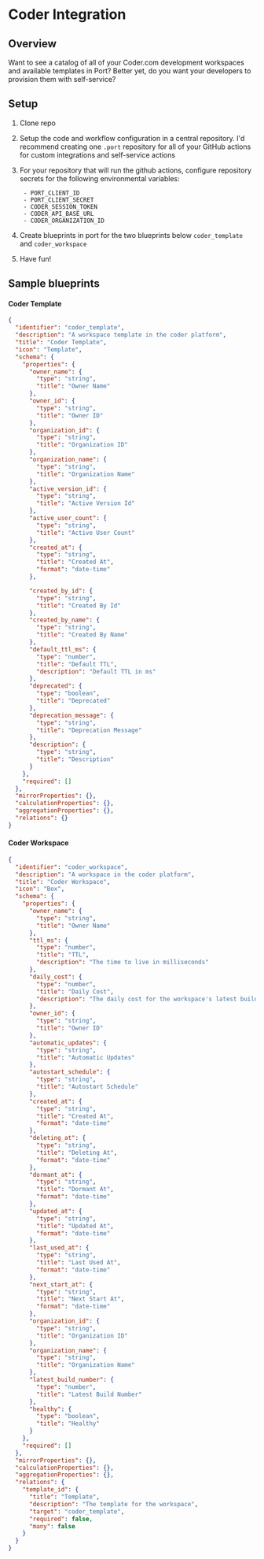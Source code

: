 # Coder Integration

## Overview

Want to see a catalog of all of your Coder.com development workspaces and available templates in Port?  Better yet, do you want your developers to provision them with self-service?

## Setup

1. Clone repo
1. Setup the code and workflow configuration in a central repository. I'd recommend creating one `.port` repository for all of your GitHub actions for custom integrations and self-service actions
1. For your repository that will run the github actions, configure repository secrets for the following environmental variables:

        - PORT_CLIENT_ID
        - PORT_CLIENT_SECRET
        - CODER_SESSION_TOKEN
        - CODER_API_BASE_URL
        - CODER_ORGANIZATION_ID
1. Create blueprints in port for the two blueprints below `coder_template` and `coder_workspace`
1. Have fun!


## Sample blueprints


#### Coder Template
```json
{
  "identifier": "coder_template",
  "description": "A workspace template in the coder platform",
  "title": "Coder Template",
  "icon": "Template",
  "schema": {
    "properties": {
      "owner_name": {
        "type": "string",
        "title": "Owner Name"
      },
      "owner_id": {
        "type": "string",
        "title": "Owner ID"
      },
      "organization_id": {
        "type": "string",
        "title": "Organization ID"
      },
      "organization_name": {
        "type": "string",
        "title": "Organization Name"
      },
      "active_version_id": {
        "type": "string",
        "title": "Active Version Id"
      },
      "active_user_count": {
        "type": "string",
        "title": "Active User Count"
      },
      "created_at": {
        "type": "string",
        "title": "Created At",
        "format": "date-time"
      },

      "created_by_id": {
        "type": "string",
        "title": "Created By Id"
      },
      "created_by_name": {
        "type": "string",
        "title": "Created By Name"
      },
      "default_ttl_ms": {
        "type": "number",
        "title": "Default TTL",
        "description": "Default TTL in ms"
      },
      "deprecated": {
        "type": "boolean",
        "title": "Deprecated"
      },
      "deprecation_message": {
        "type": "string",
        "title": "Deprecation Message"
      },
      "description": {
        "type": "string",
        "title": "Description"
      }
    },
    "required": []
  },
  "mirrorProperties": {},
  "calculationProperties": {},
  "aggregationProperties": {},
  "relations": {}
}
```

#### Coder Workspace

```json
{
  "identifier": "coder_workspace",
  "description": "A workspace in the coder platform",
  "title": "Coder Workspace",
  "icon": "Box",
  "schema": {
    "properties": {
      "owner_name": {
        "type": "string",
        "title": "Owner Name"
      },
      "ttl_ms": {
        "type": "number",
        "title": "TTL",
        "description": "The time to live in milliseconds"
      },
      "daily_cost": {
        "type": "number",
        "title": "Daily Cost",
        "description": "The daily cost for the workspace's latest build"
      },
      "owner_id": {
        "type": "string",
        "title": "Owner ID"
      },
      "automatic_updates": {
        "type": "string",
        "title": "Automatic Updates"
      },
      "autostart_schedule": {
        "type": "string",
        "title": "Autostart Schedule"
      },
      "created_at": {
        "type": "string",
        "title": "Created At",
        "format": "date-time"
      },
      "deleting_at": {
        "type": "string",
        "title": "Deleting At",
        "format": "date-time"
      },
      "dormant_at": {
        "type": "string",
        "title": "Dormant At",
        "format": "date-time"
      },
      "updated_at": {
        "type": "string",
        "title": "Updated At",
        "format": "date-time"
      },
      "last_used_at": {
        "type": "string",
        "title": "Last Used At",
        "format": "date-time"
      },
      "next_start_at": {
        "type": "string",
        "title": "Next Start At",
        "format": "date-time"
      },
      "organization_id": {
        "type": "string",
        "title": "Organization ID"
      },
      "organization_name": {
        "type": "string",
        "title": "Organization Name"
      },
      "latest_build_number": {
        "type": "number",
        "title": "Latest Build Number"
      },
      "healthy": {
        "type": "boolean",
        "title": "Healthy"
      }
    },
    "required": []
  },
  "mirrorProperties": {},
  "calculationProperties": {},
  "aggregationProperties": {},
  "relations": {
    "template_id": {
      "title": "Template",
      "description": "The template for the workspace",
      "target": "coder_template",
      "required": false,
      "many": false
    }
  }
}
```


